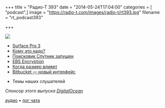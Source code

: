 +++
title = "Радио-Т 393"
date = "2014-05-24T17:04:00"
categories = [ "podcast",]
image = "https://radio-t.com/images/radio-t/rt393.jpg"
filename = "rt_podcast393"

+++

![](https://radio-t.com/images/radio-t/rt393.jpg)

* [Surface Pro 3](http://www.zdnet.com/surface-pro-3-thinner-lighter-more-flexible-7000029700/)
* [Кому это надо?](http://prsm.tc/jmIbhV)
* [Поисковик Спутник запущен](http://habrahabr.ru/post/223727/)
* [EBS Encryption](http://aws.amazon.com//blogs/aws/protect-your-data-with-new-ebs-encryption)
* [Когда размер влияет](http://blog.codeclimate.com/blog/2014/05/21/does-team-size-impact-code-quality/)
* [Bitbucket — новый интерфейс](http://habrahabr.ru/post/223669/)
- Темы наших слушателей

_Спонсор этого выпуска [DigitalOcean](https://www.digitalocean.com)_

[аудио](https://cdn.radio-t.com/rt_podcast393.mp3) • [лог чата](http://chat.radio-t.com/logs/radio-t-393.html)
<audio src="https://cdn.radio-t.com/rt_podcast393.mp3" preload="none"></audio>
